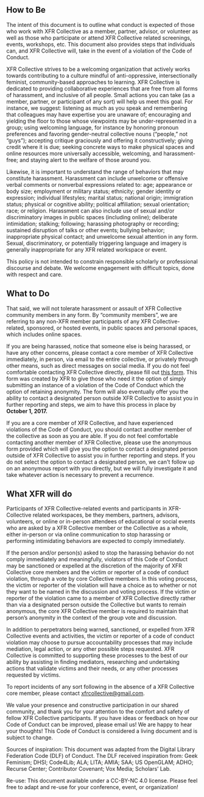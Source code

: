 ## How to Be  
The intent of this document is to outline what conduct is expected of those who work with XFR Collective as a member, partner, advisor, or volunteer as well as those who participate or attend XFR Collective related screenings, events, workshops, etc. This document also provides steps that individuals can, and XFR Collective will, take in the event of a violation of the Code of Conduct. 

XFR Collective strives to be a welcoming organization that actively works towards contributing to a culture mindful of anti-oppressive, intersectionally feminist, community-based approaches to learning. XFR Collective is dedicated to providing collaborative experiences that are free from all forms of harassment, and inclusive of all people. Small actions you can take (as a member, partner, or participant of any sort) will help us meet this goal. For instance, we suggest: listening as much as you speak and remembering that colleagues may have expertise you are unaware of; encouraging and yielding the floor to those whose viewpoints may be under-represented in a group; using welcoming language, for instance by honoring pronoun preferences and favoring gender-neutral collective nouns (“people,” not “guys”); accepting critique graciously and offering it constructively; giving credit where it is due; seeking concrete ways to make physical spaces and online resources more universally accessible, welcoming, and harassment-free; and staying alert to the welfare of those around you.

Likewise, it is important to understand the range of behaviors that may constitute harassment. Harassment can include unwelcome or offensive verbal comments or nonverbal expressions related to: age; appearance or body size; employment or military status; ethnicity; gender identity or expression; individual lifestyles; marital status; national origin; immigration status; physical or cognitive ability; political affiliation; sexual orientation; race; or religion. Harassment can also include use of sexual and/or discriminatory images in public spaces (including online); deliberate intimidation; stalking; following; harassing photography or recording; sustained disruption of talks or other events; bullying behavior; inappropriate physical contact; and unwelcome sexual attention in any form. Sexual, discriminatory, or potentially triggering language and imagery is generally inappropriate for any XFR related workspace or event. 

This policy is not intended to constrain responsible scholarly or professional discourse and debate. We welcome engagement with difficult topics, done with respect and care. 

## What to Do  
That said, we will not tolerate harassment or assault of XFR Collective community members in any form. By “community members”, we are referring to any non-XFR member participants of any XFR Collective-related, sponsored, or hosted events, in public spaces and personal spaces, which includes online spaces. 

If you are being harassed, notice that someone else is being harassed, or have any other concerns, please contact a core member of XFR Collective immediately, in person, via email to the entire collective, or privately through other means, such as direct messages on social media. If you do not feel comfortable contacting XFR Collective directly, please fill out [this form](https://docs.google.com/forms/d/e/1FAIpQLScUQFxQY41PsDp6XByw6g2ALoHK72MoJGu-k1bxXmsNbLg7rw/viewform). This form was created by XFR to give those who need it the option of simply submitting an instance of a violation of the Code of Conduct which the option of retaining anonymity. The form will also eventually offer you the ability to contact a designated person outside XFR Collective to assist you in further reporting and steps, we aim to have this process in place by **October 1, 2017.**

If you are a core member of XFR Collective, and  have experienced violations of the Code of Conduct, you should contact another member of the collective as soon as you are able.  If you do not feel comfortable contacting another member of XFR Collective, please use the anonymous form provided which will give you the option to contact a designated person outside of XFR Collective to assist you in further reporting and steps. If you do not select the option to contact a designated person, we can't follow up on an anonymous report with you directly, but we will fully investigate it and take whatever action is necessary to prevent a recurrence.

## What XFR will do  
Participants of XFR Collective-related events and participants in XFR-Collective related workspaces, be they members, partners, advisors, volunteers, or online or in-person attendees of educational or social events who are asked by a XFR Collective member or the Collective as a whole, either in-person or via online communication to stop harassing or performing intimidating behaviors are expected to comply immediately.

If the person and/or person(s) asked to stop the harassing behavior do not comply immediately and meaningfully, violators of this Code of Conduct may be sanctioned or expelled at the discretion of the majority of XFR Collective core members and the victim or reporter of a code of conduct violation, through a vote by core Collective members. In this voting process, the victim or reporter of the violation will have a choice as to whether or not they want to be named in the discussion and voting process. If the victim or reporter of the violation came to a member of XFR Collective directly rather than via a designated person outside the Collective but wants to remain anonymous, the core XFR Collective member is required to maintain that person’s anonymity in the context of the group vote and discussion. 

In addition to perpetrators being warned, sanctioned, or expelled from XFR Collective events and activities, the victim or reporter of a code of conduct violation may choose to pursue accountability processes that may include mediation, legal action, or any other possible steps requested. XFR Collective is committed to supporting these processes to the best of our ability by assisting in finding mediators, researching and undertaking actions that validate victims and their needs, or any other processes requested by victims. 

To report incidents of any sort following in the absence of a XFR Collective core member, please contact xfrcollective@gmail.com.

We value your presence and constructive participation in our shared community, and thank you for your attention to the comfort and safety of fellow XFR Collective participants. If you have ideas or feedback on how our Code of Conduct can be improved, please email us! We are happy to hear your thoughts! This Code of Conduct is considered a living document and is subject to change.

Sources of inspiration: This document was adapted from the Digital Library Federation Code (DLF) of Conduct. The DLF received inspiration from: Geek Feminism; DHSI; Code4Lib; ALA; LITA; AMIA; SAA; US OpenGLAM; ADHO; Recurse Center; Contributor Covenant; Vox Media; Scholars’ Lab. 

Re-use: This document available under a CC-BY-NC 4.0 license. Please feel free to adapt and re-use for your conference, event, or organization!
